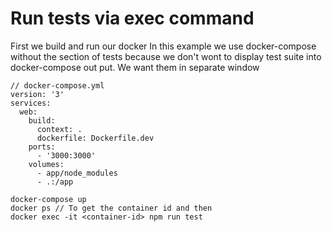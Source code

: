 # Run tests via exec command

First we build and run our docker
In this example we use docker-compose without the section of tests because we
don't wont to display test suite into docker-compose out put. We want them in separate
window

```
// docker-compose.yml
version: '3'
services:
  web:
    build:
      context: .
      dockerfile: Dockerfile.dev
    ports:
      - '3000:3000'
    volumes:
      - app/node_modules
      - .:/app
```

```
docker-compose up
docker ps // To get the container id and then
docker exec -it <container-id> npm run test
```
